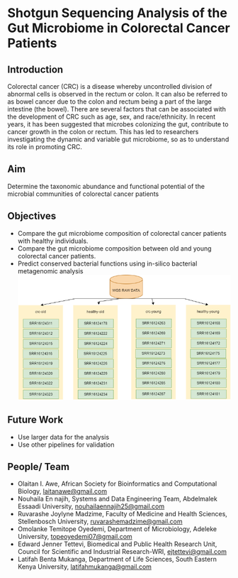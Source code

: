 # Shotgun Sequencing Analysis of the Gut Microbiome in Colorectal Cancer Patients

## Introduction
Colorectal cancer (CRC) is a disease whereby uncontrolled division of abnormal cells is observed
in the rectum or colon. It can also be referred to as bowel cancer due to the colon and rectum being a 
part of the large intestine (the bowel). There are several factors that can be associated with the development
of CRC such as age, sex, and race/ethnicity.
In recent years, it has been suggested that microbes colonizing the gut, contribute to cancer growth in
the colon or rectum. This has led to researchers investigating the dynamic and variable gut microbiome,
so as to understand its role in promoting CRC.

## Aim
Determine the taxonomic abundance and functional potential of the microbial communities of colorectal cancer patients
## Objectives  
 
 - Compare the gut microbiome composition of colorectal cancer patients with healthy individuals.
 - Compare the gut microbiome composition between old and young colorectal cancer patients.
 - Predict conserved bacterial functions using in-silico bacterial metagenomic analysis 
![figure](./figures/data_samples.png)


## Future Work
* Use larger data for the analysis
* Use other pipelines for validation


 ## People/ Team
 * Olaitan I. Awe, African Society for Bioinformatics and Computational Biology, laitanawe@gmail.com
 * Nouhaila En najih, Systems and Data Engineering Team, Abdelmalek Essaadi University, nouhailaennajih25@gmail.com
 * Ruvarashe Joylyne Madzime, Faculty of Medicine and Health Sciences, Stellenbosch University, ruvarashemadzime@gmail.com
 * Omolanke Temitope Oyedemi, Department of Microbiology, Adeleke University, topeoyedemi07@gmail.com
 * Edward Jenner Tettevi, Biomedical and Public Health Research Unit, Council for Scientific and Industrial Research-WRI, ejtettevi@gmail.com
 * Latifah Benta Mukanga, Department of Life Sciences, South Eastern Kenya University, latifahmukanga@gmail.com
